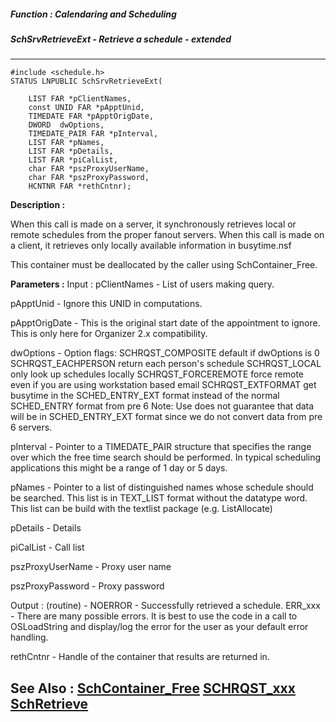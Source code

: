 ##### Function : Calendaring and Scheduling
##### SchSrvRetrieveExt - Retrieve a schedule - extended
---
```
#include <schedule.h>
STATUS LNPUBLIC SchSrvRetrieveExt(

	LIST FAR *pClientNames,
	const UNID FAR *pApptUnid,
	TIMEDATE FAR *pApptOrigDate,
	DWORD  dwOptions,
	TIMEDATE_PAIR FAR *pInterval,
	LIST FAR *pNames,
	LIST FAR *pDetails,
	LIST FAR *piCalList,
	char FAR *pszProxyUserName,
	char FAR *pszProxyPassword,
	HCNTNR FAR *rethCntnr);
```
**Description :**

When this call is made on a server, it synchronously retrieves local or remote 
schedules from the proper fanout servers. When this call is made on a client, 
it retrieves only locally available information in busytime.nsf

This container must be deallocated by the caller using SchContainer_Free.

**Parameters :**
Input :
pClientNames  -  List of users making query.

pApptUnid  -  Ignore this UNID in computations.

pApptOrigDate  -  This is the original start date of the appointment to ignore. This is only here for Organizer 2.x compatibility.

dwOptions  -  Option flags:
SCHRQST_COMPOSITE          default if dwOptions is 0
SCHRQST_EACHPERSON       return each person's schedule
SCHRQST_LOCAL                  only look up schedules locally
SCHRQST_FORCEREMOTE force remote even if you are using workstation based email
SCHRQST_EXTFORMAT get busytime in the SCHED_ENTRY_EXT format instead of the normal SCHED_ENTRY format from pre 6 Note: Use does not guarantee that data will be in SCHED_ENTRY_EXT format since we do not convert data from pre 6 servers.

pInterval  -  Pointer to a TIMEDATE_PAIR structure that specifies the range over which the free time search should be performed. In typical scheduling applications this might be a range of 1 day or 5 days.

pNames  -  Pointer to a list of distinguished names whose schedule should be searched. This list is in TEXT_LIST format without the datatype word. This list can be build with the textlist package (e.g. ListAllocate)

pDetails  -  Details

piCalList  -  Call list

pszProxyUserName  -  Proxy user name

pszProxyPassword  -  Proxy password

Output :
(routine)  -  NOERROR - Successfully retrieved a schedule.
ERR_xxx - There are many possible errors. It is best to use the code in a call to OSLoadString and display/log the error for the user as your default error handling.


rethCntnr  -  Handle of the container that results are returned in.


**See Also :**
[SchContainer_Free](/reference/Func/SchContainer_Free)
[SCHRQST_xxx](/reference/Symb/SCHRQST_xxx)
[SchRetrieve](/reference/Func/SchRetrieve)
---

